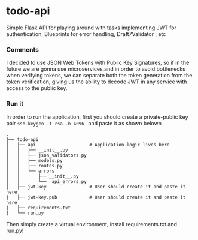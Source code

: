 # todo-api
Simple Flask API for playing around with tasks implementing JWT for authentication, Blueprints for error handling, Draft7Validator , etc

### Comments
I decided to use JSON Web Tokens with Public Key Signatures, so if in the future we are gonna use microservices,and in order to avoid bottlenecks when verifying tokens, we can separate both the token generation from the token verification, giving us the ability to decode JWT in any service with access to the public key.

### Run it 

In order to run the application, first you should create a private-public key pair ``ssh-keygen -t rsa -b 4096 `` and paste it as shown belown

```
.
├── todo-api
│   ├── api                    # Application logic lives here          
│   │   ├── __init__.py
│   │   ├── json_validators.py
│   │   ├── models.py
│   │   ├── routes.py
│   │   └── errors             
│   │       ├── __init__.py 
│   │       └──  api_errors.py
│   ├── jwt-key                # User should create it and paste it here 
|   ├── jwt-key.pub            # User should create it and paste it here
|   ├── requirements.txt
|   └── run.py
```

Then simply create a virtual environment, install requirements.txt and run.py!
